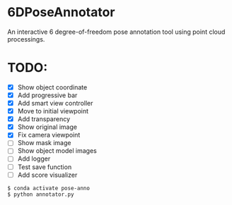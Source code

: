 # 6DPoseAnnotator

An interactive 6 degree-of-freedom pose annotation tool using point cloud processings.

<!-- <img src="./example.png" width="5000px"> -->

# TODO:
- [X] Show object coordinate
- [X] Add progressive bar
- [X] Add smart view controller
- [X] Move to initial viewpoint
- [X] Add transparency
- [X] Show original image
- [X] Fix camera viewpoint
- [ ] Show mask image
- [ ] Show object model images
- [ ] Add logger
- [ ] Test save function 
- [ ] Add score visualizer

```
$ conda activate pose-anno
$ python annotator.py
```

